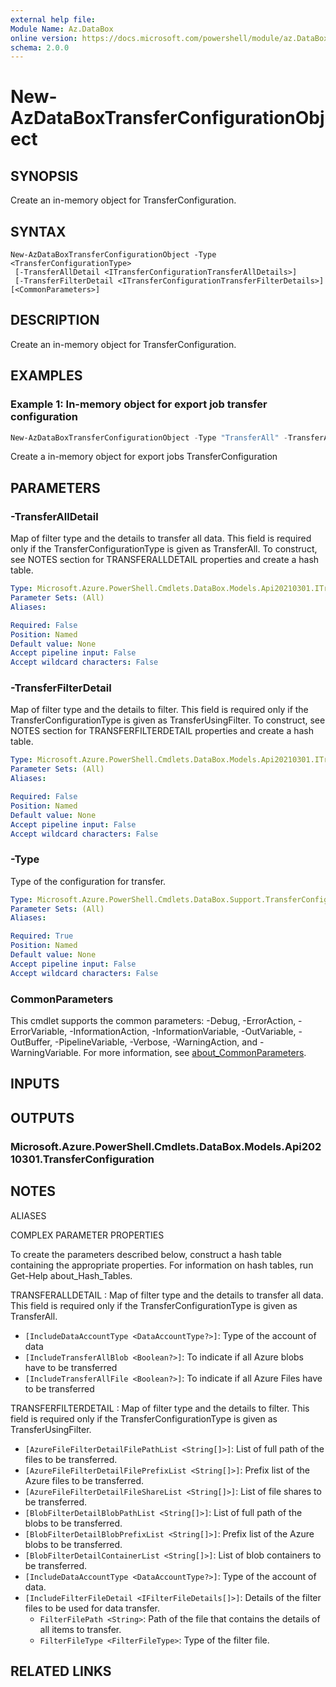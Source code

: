 ```yaml
---
external help file:
Module Name: Az.DataBox
online version: https://docs.microsoft.com/powershell/module/az.DataBox/new-AzDataBoxTransferConfigurationObject
schema: 2.0.0
---
```


# New-AzDataBoxTransferConfigurationObject

## SYNOPSIS
Create an in-memory object for TransferConfiguration.

## SYNTAX

```
New-AzDataBoxTransferConfigurationObject -Type <TransferConfigurationType>
 [-TransferAllDetail <ITransferConfigurationTransferAllDetails>]
 [-TransferFilterDetail <ITransferConfigurationTransferFilterDetails>] [<CommonParameters>]
```

## DESCRIPTION
Create an in-memory object for TransferConfiguration.

## EXAMPLES

### Example 1: In-memory object for export job transfer configuration 
```powershell
New-AzDataBoxTransferConfigurationObject -Type "TransferAll" -TransferAllDetail @{"IncludeDataAccountType"="StorageAccount";"IncludeTransferAllBlob"= "True"; "IncludeTransferAllFile"="True"}
```

Create a in-memory object for export jobs TransferConfiguration

## PARAMETERS

### -TransferAllDetail
Map of filter type and the details to transfer all data.
This field is required only if the TransferConfigurationType is given as TransferAll.
To construct, see NOTES section for TRANSFERALLDETAIL properties and create a hash table.

```yaml
Type: Microsoft.Azure.PowerShell.Cmdlets.DataBox.Models.Api20210301.ITransferConfigurationTransferAllDetails
Parameter Sets: (All)
Aliases:

Required: False
Position: Named
Default value: None
Accept pipeline input: False
Accept wildcard characters: False
```

### -TransferFilterDetail
Map of filter type and the details to filter.
This field is required only if the TransferConfigurationType is given as TransferUsingFilter.
To construct, see NOTES section for TRANSFERFILTERDETAIL properties and create a hash table.

```yaml
Type: Microsoft.Azure.PowerShell.Cmdlets.DataBox.Models.Api20210301.ITransferConfigurationTransferFilterDetails
Parameter Sets: (All)
Aliases:

Required: False
Position: Named
Default value: None
Accept pipeline input: False
Accept wildcard characters: False
```

### -Type
Type of the configuration for transfer.

```yaml
Type: Microsoft.Azure.PowerShell.Cmdlets.DataBox.Support.TransferConfigurationType
Parameter Sets: (All)
Aliases:

Required: True
Position: Named
Default value: None
Accept pipeline input: False
Accept wildcard characters: False
```

### CommonParameters
This cmdlet supports the common parameters: -Debug, -ErrorAction, -ErrorVariable, -InformationAction, -InformationVariable, -OutVariable, -OutBuffer, -PipelineVariable, -Verbose, -WarningAction, and -WarningVariable. For more information, see [about_CommonParameters](http://go.microsoft.com/fwlink/?LinkID=113216).

## INPUTS

## OUTPUTS

### Microsoft.Azure.PowerShell.Cmdlets.DataBox.Models.Api20210301.TransferConfiguration

## NOTES

ALIASES

COMPLEX PARAMETER PROPERTIES

To create the parameters described below, construct a hash table containing the appropriate properties. For information on hash tables, run Get-Help about_Hash_Tables.


TRANSFERALLDETAIL <ITransferConfigurationTransferAllDetails>: Map of filter type and the details to transfer all data. This field is required only if the TransferConfigurationType is given as TransferAll.
  - `[IncludeDataAccountType <DataAccountType?>]`: Type of the account of data
  - `[IncludeTransferAllBlob <Boolean?>]`: To indicate if all Azure blobs have to be transferred
  - `[IncludeTransferAllFile <Boolean?>]`: To indicate if all Azure Files have to be transferred

TRANSFERFILTERDETAIL <ITransferConfigurationTransferFilterDetails>: Map of filter type and the details to filter. This field is required only if the TransferConfigurationType is given as TransferUsingFilter.
  - `[AzureFileFilterDetailFilePathList <String[]>]`: List of full path of the files to be transferred.
  - `[AzureFileFilterDetailFilePrefixList <String[]>]`: Prefix list of the Azure files to be transferred.
  - `[AzureFileFilterDetailFileShareList <String[]>]`: List of file shares to be transferred.
  - `[BlobFilterDetailBlobPathList <String[]>]`: List of full path of the blobs to be transferred.
  - `[BlobFilterDetailBlobPrefixList <String[]>]`: Prefix list of the Azure blobs to be transferred.
  - `[BlobFilterDetailContainerList <String[]>]`: List of blob containers to be transferred.
  - `[IncludeDataAccountType <DataAccountType?>]`: Type of the account of data.
  - `[IncludeFilterFileDetail <IFilterFileDetails[]>]`: Details of the filter files to be used for data transfer.
    - `FilterFilePath <String>`: Path of the file that contains the details of all items to transfer.
    - `FilterFileType <FilterFileType>`: Type of the filter file.

## RELATED LINKS

